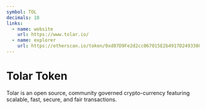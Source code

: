```yaml
---
symbol: TOL
decimals: 18
links:
  - name: website
    url: https://www.tolar.io/
  - name: explorer
    url: https://etherscan.io/token/0xd07D9Fe2d2cc067015E2b4917D24933804f42cFA
---
```


# Tolar Token

Tolar is an open source, community governed crypto-currency featuring scalable, fast, secure, and fair transactions.
